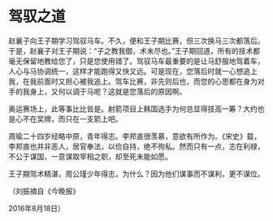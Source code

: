# 驾驭之道

赵襄子向王子期学习驾驭马车。不久，便和王子期比赛，但三次换马三次都落后。于是，赵襄子对王子期说：“子之教我御，术未尽也。”王子期回道，所有的技术都毫无保留地教给您了，只是您使用错了。驾驭马车最重要的是让马舒服地驾着车，人心与马协调统一，这样才能跑得又快又远。可是现在，您落后时就一心想追上我，在我前面时又担心被我追上。驾车比赛，非先则后也，而您的心思都在身为对手的我身上，又何以调于马呢？这就是您落后的原因啊。 

奥运赛场上，此等事比比皆是。射箭项目上韩国选手为何总显得技高一筹？大约也是心不在奖牌，而只在一支箭上吧。 

周瑜二十四岁经略中原，青年得志。李邦直很羡慕，意欲有所作为。《宋史》载，李邦直也并非恶人，居官奉法，以俭自持，绝不徇私。然而只有一点，志在利禄，不公于谋国，一意谋取宰相之职，却至死未能如愿。 

王子期驾术精湛，周公瑾少年得志，为什么？因为他们谋事而不谋利，更不谋位。 

（刘振摘自《今晚报》 

2016年8月18日）